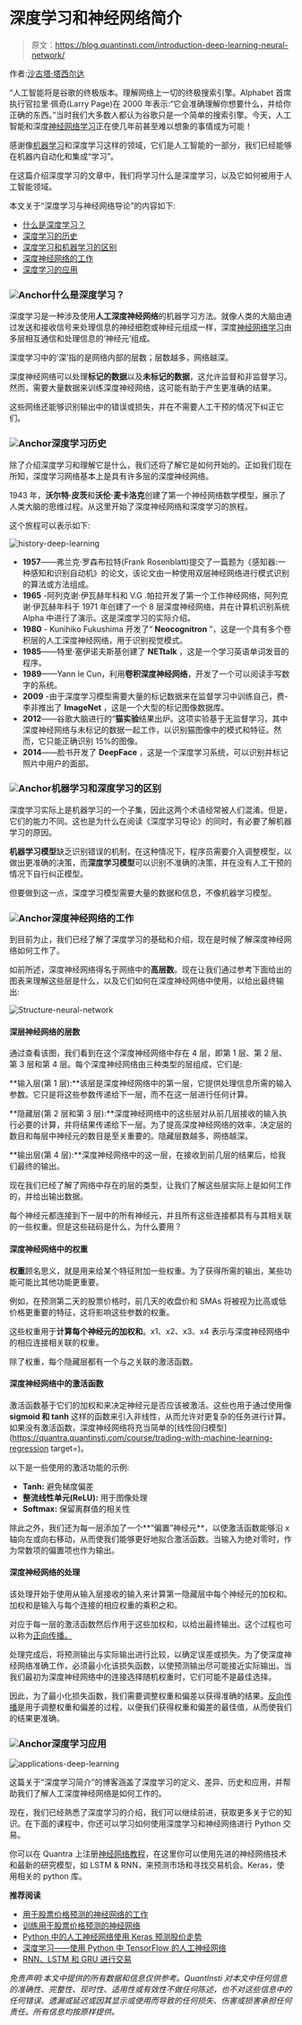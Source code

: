 # 深度学习和神经网络简介

> 原文：<https://blog.quantinsti.com/introduction-deep-learning-neural-network/>

作者:[沙古塔·塔西尔达](https://www.linkedin.com/in/shaguftatahsildar/)

“人工智能将是谷歌的终极版本。理解网络上一切的终极搜索引擎。Alphabet 首席执行官拉里·佩奇(Larry Page)在 2000 年表示:“它会准确理解你想要什么，并给你正确的东西。”当时我们大多数人都认为谷歌只是一个简单的搜索引擎。今天，人工智能和深度[神经网络学习](https://quantra.quantinsti.com/course/neural-networks-deep-learning-trading-ernest-chan)正在使几年前甚至难以想象的事情成为可能！

感谢像[机器学习](https://blog.quantinsti.com/machine-learning-basics)和深度学习这样的领域，它们是人工智能的一部分，我们已经能够在机器内自动化和集成“学习”。

在这篇介绍深度学习的文章中，我们将学习什么是深度学习，以及它如何被用于人工智能领域。

本文关于“深度学习与神经网络导论”的内容如下:

*   [什么是深度学习？](#deeplearning)
*   [深度学习的历史](#history)
*   [深度学习和机器学习的区别](#difference)
*   [深度神经网络的工作](#working)
*   [深度学习的应用](#applications)

### **![Anchor](img/4765334125b448ec4c4bdf8285a1da72.png "Anchor")什么是深度学习？**

深度学习是一种涉及使用**人工深度神经网络**的机器学习方法。就像人类的大脑由通过发送和接收信号来处理信息的神经细胞或神经元组成一样，深度[神经网络学习](https://quantra.quantinsti.com/course/neural-networks-deep-learning-trading-ernest-chan)由多层相互通信和处理信息的‘神经元’组成。

深度学习中的‘深’指的是网络内部的层数；层数越多，网络越深。

深度神经网络可以处理**标记的数据**以及**未标记的数据**，这允许监督和非监督学习。然而，需要大量数据来训练深度神经网络，这可能有助于产生更准确的结果。

这些网络还能够识别输出中的错误或损失，并在不需要人工干预的情况下纠正它们。

### **![Anchor](img/4765334125b448ec4c4bdf8285a1da72.png "Anchor")深度学习历史**

除了介绍深度学习和理解它是什么，我们还将了解它是如何开始的。正如我们现在所知，深度学习网络基本上是具有许多层的深度神经网络。

1943 年，**沃尔特·皮茨**和**沃伦·麦卡洛克**创建了第一个神经网络数学模型，展示了人类大脑的思维过程。从这里开始了深度神经网络和深度学习的旅程。

这个旅程可以表示如下:

![history-deep-learning](img/0776bf1886f8dc4753bcd06a6ac028da.png)

*   **1957**——弗兰克·罗森布拉特(Frank Rosenblatt)提交了一篇题为《感知器:一种感知和识别自动机》的论文，该论文由一种使用双层神经网络进行模式识别的算法或方法组成。
*   **1965** -阿列克谢·伊瓦赫年科和 V.G .帕拉开发了第一个工作神经网络，阿列克谢·伊瓦赫年科于 1971 年创建了一个 8 层深度神经网络，并在计算机识别系统 Alpha 中进行了演示。这是深度学习的实际介绍。
*   **1980** - Kunihiko Fukushima 开发了“ **Neocognitron** ”，这是一个具有多个卷积层的人工深度神经网络，用于识别视觉模式。
*   **1985**——特里·塞伊诺夫斯基创建了 **NETtalk** ，这是一个学习英语单词发音的程序。
*   **1989**——Yann le Cun，利用**卷积深度神经网络**，开发了一个可以阅读手写数字的系统。
*   **2009** -由于深度学习模型需要大量的标记数据来在监督学习中训练自己，费-李非推出了 **ImageNet** ，这是一个大型的标记图像数据库。
*   **2012**——谷歌大脑进行的“**猫实验**结果出炉。这项实验基于无监督学习，其中深度神经网络与未标记的数据一起工作，以识别猫图像中的模式和特征。然而，它只能正确识别 15%的图像。
*   **2014**——脸书开发了 **DeepFace** ，这是一个深度学习系统，可以识别并标记照片中用户的面部。

### **![Anchor](img/4765334125b448ec4c4bdf8285a1da72.png "Anchor")机器学习和深度学习的区别**

深度学习实际上是机器学习的一个子集，因此这两个术语经常被人们混淆。但是，它们的能力不同。这也是为什么在阅读《深度学习导论》的同时，有必要了解机器学习的原因。

**机器学习模型**缺乏识别错误的机制，在这种情况下，程序员需要介入调整模型，以做出更准确的决策，而**深度学习模型**可以识别不准确的决策，并在没有人工干预的情况下自行纠正模型。

但要做到这一点，深度学习模型需要大量的数据和信息，不像机器学习模型。

### **![Anchor](img/4765334125b448ec4c4bdf8285a1da72.png "Anchor")深度神经网络的工作**

到目前为止，我们已经了解了深度学习的基础和介绍，现在是时候了解深度神经网络如何工作了。

如前所述，深度神经网络得名于网络中的**高层数**。现在让我们通过参考下面给出的图表来理解这些层是什么，以及它们如何在深度神经网络中使用，以给出最终输出:

![Structure-neural-network](img/515fe5e45f7c69b9850574fda64fb021.png)

#### **深层神经网络的层数**

通过查看该图，我们看到在这个深度神经网络中存在 4 层，即第 1 层、第 2 层、第 3 层和第 4 层。每个深度神经网络由三种类型的层组成，它们是:

**输入层(第 1 层):**该层是深度神经网络中的第一层，它提供处理信息所需的输入参数。它只是将这些参数传递给下一层，而不在这一层进行任何计算。

**隐藏层(第 2 层和第 3 层):**深度神经网络中的这些层对从前几层接收的输入执行必要的计算，并将结果传递给下一层。为了提高深度神经网络的效率，决定层的数目和每层中神经元的数目是至关重要的。隐藏层数越多，网络越深。

**输出层(第 4 层):**深度神经网络中的这一层，在接收到前几层的结果后，给我们最终的输出。

现在我们已经了解了网络中存在的层的类型，让我们了解这些层实际上是如何工作的，并给出输出数据。

每个神经元都连接到下一层中的所有神经元，并且所有这些连接都具有与其相关联的一些权重。但是这些砝码是什么，为什么要用？

#### **深度神经网络中的权重**

**权重**顾名思义，就是用来给某个特征附加一些权重。为了获得所需的输出，某些功能可能比其他功能更重要。

例如，在预测第二天的股票价格时，前几天的收盘价和 SMAs 将被视为比高或低价格更重要的特征，这将影响这些参数的权重。

这些权重用于**计算每个神经元的加权和**。x1、x2、x3、x4 表示与深度神经网络中的相应连接相关联的权重。

除了权重，每个隐藏层都有一个与之关联的激活函数。

#### **深度神经网络中的激活函数**

激活函数基于它们的加权和来决定神经元是否应该被激活。这些也用于通过使用像 **sigmoid 和 tanh** 这样的函数来引入非线性，从而允许对更复杂的任务进行计算。如果没有激活函数，深度神经网络将充当简单的[线性回归模型](https://quantra.quantinsti.com/course/trading-with-machine-learning-regression target=)。

以下是一些使用的激活功能的示例:

*   **Tanh:** 避免梯度偏差
*   **整流线性单元(ReLU):** 用于图像处理
*   **Softmax:** 保留离群值的相关性

除此之外，我们还为每一层添加了一个**“偏置”神经元**，以使激活函数能够沿 x 轴向左或向右移动，从而使我们能够更好地拟合激活函数。当输入为绝对零时，作为常数项的偏置项也作为输出。

#### **深度神经网络的处理**

该处理开始于使用从输入层接收的输入来计算第一隐藏层中每个神经元的加权和。加权和是输入与每个连接的相应权重的乘积之和。

对应于每一层的激活函数然后作用于这些加权和，以给出最终输出。这个过程也可以称为[正向传播。](https://blog.quantinsti.com/forward-propagation-neural-networks)

处理完成后，将预测输出与实际输出进行比较，以确定误差或损失。为了使深度神经网络准确工作，必须最小化该损失函数，以使预测输出尽可能接近实际输出。当我们最初为深度神经网络中的连接选择随机权重时，它们可能不是最佳选择。

因此，为了最小化损失函数，我们需要调整权重和偏差以获得准确的结果。[反向传播](https://blog.quantinsti.com/backpropagation)是用于调整权重和偏差的过程，以便我们获得权重和偏差的最佳值，从而使我们的结果更准确。

### **![Anchor](img/4765334125b448ec4c4bdf8285a1da72.png "Anchor")深度学习应用**

![applications-deep-learning](img/083c235aceb57a993e832445cfcdff11.png)

这篇关于“深度学习简介”的博客涵盖了深度学习的定义、差异、历史和应用，并帮助我们了解人工深度神经网络是如何工作的。

现在，我们已经熟悉了深度学习的介绍，我们可以继续前进，获取更多关于它的知识。在下面的课程中，你还可以学习如何使用深度学习和神经网络进行 Python 交易。

你可以在 Quantra 上注册[神经网络教程](https://quantra.quantinsti.com/course/neural-networks-deep-learning-trading-ernest-chan)，在这里你可以使用先进的神经网络技术和最新的研究模型，如 LSTM & RNN，来预测市场和寻找交易机会。Keras，使用相关的 python 库。

**推荐阅读**

*   [用于股票价格预测的神经网络的工作](https://blog.quantinsti.com/working-neural-networks-stock-price-prediction)
*   [训练用于股票价格预测的神经网络](https://blog.quantinsti.com/training-neural-networks-for-stock-price-prediction)
*   [Python 中的人工神经网络使用 Keras 预测股价走势](https://blog.quantinsti.com/artificial-neural-network-python-using-keras-predicting-stock-price-movement)
*   [深度学习——使用 Python 中 TensorFlow 的人工神经网络](https://blog.quantinsti.com/deep-learning-artificial-neural-network-tensorflow-python)
*   [RNN、LSTM 和 GRU 进行交易](https://blog.quantinsti.com/rnn-lstm-gru-trading)

*免责声明:本文中提供的所有数据和信息仅供参考。QuantInsti 对本文中任何信息的准确性、完整性、现时性、适用性或有效性不做任何陈述，也不对这些信息中的任何错误、遗漏或延迟或因其显示或使用而导致的任何损失、伤害或损害承担任何责任。所有信息均按原样提供。*